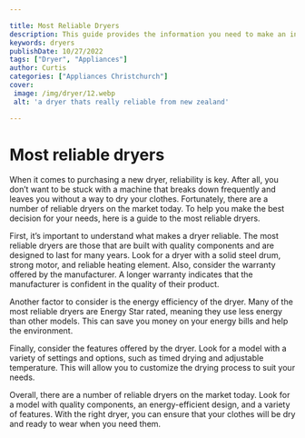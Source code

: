 ```yaml
---

title: Most Reliable Dryers
description: This guide provides the information you need to make an informed decision when purchasing a new dryer, helping you find the most reliable and cost-effective model. Read on to find out more.
keywords: dryers
publishDate: 10/27/2022
tags: ["Dryer", "Appliances"]
author: Curtis
categories: ["Appliances Christchurch"]
cover: 
 image: /img/dryer/12.webp
 alt: 'a dryer thats really reliable from new zealand'

---
```


# Most reliable dryers

When it comes to purchasing a new dryer, reliability is key. After all, you don’t want to be stuck with a machine that breaks down frequently and leaves you without a way to dry your clothes. Fortunately, there are a number of reliable dryers on the market today. To help you make the best decision for your needs, here is a guide to the most reliable dryers.

First, it’s important to understand what makes a dryer reliable. The most reliable dryers are those that are built with quality components and are designed to last for many years. Look for a dryer with a solid steel drum, strong motor, and reliable heating element. Also, consider the warranty offered by the manufacturer. A longer warranty indicates that the manufacturer is confident in the quality of their product.

Another factor to consider is the energy efficiency of the dryer. Many of the most reliable dryers are Energy Star rated, meaning they use less energy than other models. This can save you money on your energy bills and help the environment.

Finally, consider the features offered by the dryer. Look for a model with a variety of settings and options, such as timed drying and adjustable temperature. This will allow you to customize the drying process to suit your needs.

Overall, there are a number of reliable dryers on the market today. Look for a model with quality components, an energy-efficient design, and a variety of features. With the right dryer, you can ensure that your clothes will be dry and ready to wear when you need them.